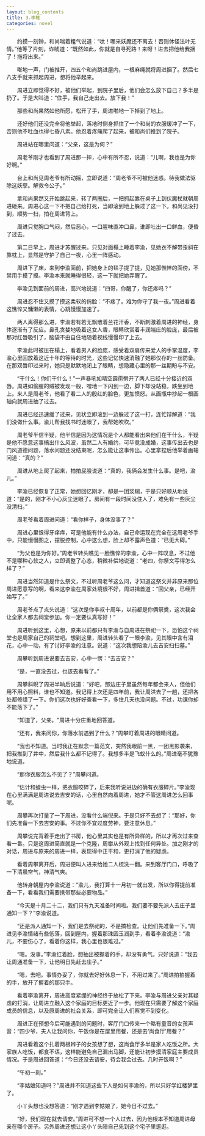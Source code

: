 ```yaml
---
layout: blog_contents
title: 3.李稚
categories: novel
---
```


<style>p {text-indent: 2em;}</style>
<p>约摸一刻钟，和尚喘着粗气说道：“呔！哪来妖魔还不离去！否则休怪法叶无情。”他等了片刻，诈唬道：“既然如此，你就是自寻死路！来呀！进去把他给我捆了！拖将出来。”</p>
<p>嘭地一声，门被推开，四五个和尚跳进屋内，一根麻绳就将周进捆了。然后七八支手就来抓起周进，想将他举起来。</p>
<p>周进立即觉得不好，被他们举起，到院子里后，他们会怎么放下自己？多半是扔了。于是大叫道：“住手，我自己走出去。放下我！”</p>
<p>那些和尚果然如他所愿，松开了手，周进啪地一下掉到了地上。</p>
<p>还好他们还没完全将他举起，落地时侧身抓住了一个和尚的衣服缓冲了一下，否则他不吐血也得七昏八素。他忍着疼痛爬了起来，被和尚们推到了院子。</p>
<p>周进站在哪里问道：“父亲，这是为何？”</p>
<p>周老爷刚才也看到了周进那一摔，心中有所不忍，说道：“儿啊，我也是为你好啊。”</p>
<p>台上和尚见周老爷有所动摇，立即说道：“周老爷不可被他迷惑。待我做法驱除这妖孽。解救令公子。”</p>
<p>拿和尚果然又开始跳起来，转了两圈后，一把抓起靠在桌子上到伏魔杖就朝周进砸来。周进心这一下不把自己给打死，当即滚到地上躲过了这一下。和尚见没打到，顺势一扫，拍在周进背上。</p>
<p>周进只觉胸口气闷，然后恶心，一口腥味直冲口鼻，谁即吐出一口鲜血，便昏了过去。</p>
<p>第二日早上，周进才苏醒过来。只见对面榻上睡着李渝，见她衣不解带歪斜在靠枕上，显然是守护了自己一夜，心里一阵感动。</p>
<p>周进下了床，来到李渝面前，把她身上的毯子提了提，见她那憔悴的面傍，不禁用手摸了摸。李渝本来就睡得很轻，这一下就把她弄醒了。</p>
<p>李渝见到面前的周进，高兴地说道：“四哥，你醒了，你还疼吗？”</p>
<p>周进忍不住又摸了摸这柔软的俏脸：“不疼了。难为你守了我一夜。”周进看着这憔悴又慵懒的表情，心跳慢慢加速了。</p>
<p>两人离得那么进，李渝若有若无飘散着兰花汗香，不断刺激着周进的神经，身体逐渐有了反应。鼻孔贪婪地吸着这女人香，眼睛欣赏着丰润端庄的脸庞，最后被那对红唇吸引了，脑袋不由自住地随着视线慢慢印了上去。</p>
<p>李渝此时被压在榻上，看着男人的脸庞，感受着双肩传来爱人的手掌温度，李渝心里回放着这近十年的等待的时光，这些记忆快速消融了她那仅存的一丝防备。在那双唇印过来时，她只是默默地闭上了眼睛，想隐藏心里的那一丝期盼与不安。</p>
<p>“干什么！你们干什么！”一声暴吼如晴空霹雳劈开了两人已经十分接近的双唇。周进如偷腥的贼被发现一般，噌地一下闪到一边，脚下却没站稳，跌坐到地上。来人是周老爷，他看了看二人的殷红的脸色，更加愤怒。从画瓶中抄起一根画轴向就周进抽了过去。</p>
<p>周进已经迅速缓了过来，见状立即滚到一边躲过了这一打，连忙辩解道：“我们没做什么事。渝儿帮我找书时迷眼了，我帮她吹吹。”</p>
<p>周老爷半信半疑，他半信是因为这情况是个人都能看出来他们在干什么，半疑是他不愿意这事搞出什么风波，虽然二人有婚约，可毕竟没成婚，这事传出去也是门风道德问题，落水问题还没结束呢，怎么能让这事传出。心里拿捏后他举着画轴问道：“真的？”</p>
<p>周进从地上爬了起来，拍拍屁股说道：“真的，我俩会发生什么事。是吧，渝儿。”</p>
<p>李渝已经恢复了正常，她想回忆刚才，却是一团浆糊，于是只好顺从地说道：“是的，刚才不小心灰尘迷眼了。房间有一段时间没住人了，难免有一些灰尘没清扫。”</p>
<p>周老爷看着周进问道：“看你样子，身体没事了？”</p>
<p>周进心里恨得牙痒痒，可是他能有什么办法，自己命运现在完全在这周老爷手中，只能慢慢图之，摆脱控制，心中这么想，脸上却不露声色道：“已无大碍。”</p>
<p>“为父也是为你好。”周老爷转头瞧见一脸憔悴的李渝，心中一阵叹息，不过他不是哪种心软之人，立即调整了心态，稍微补偿地说道：“老四，你祭文写得怎么样了？”</p>
<p>周进当然知道是什么祭文，不过听周老爷这么问，才知道这祭文并非原来那位周进愿意写的啊，看来这李渝在周家处境很不好，周进揖首道：“回父亲，已经开始写了。”</p>
<p>周老爷点了点头说道：“这次是你李叔十周年，以前都是你俩祭奠，这次我会让全家人都去祠堂参加。你一定要认真写好！”</p>
<p>周进听到这里，心想，原来以前都只有李渝与自周进在祭祀一下，恐怕这个祠堂也是周家自己的祠堂吧。想到这里，周进转头看了一眼李渝，见其眼中含有泪花，心中一动，有了讨好李渝的注意。说道：“这次我想陪渝儿去吉安扫扫墓。”</p>
<p>周攀听到周进说要去吉安，心中一愣：“去吉安？”</p>
<p>“是，一直没去过，也该去看看了。”</p>
<p>周攀斜睨了周进半晌后说道：“好吧，那边庄子里虽然每年都会来人，但他们用不用心照料，谁也不知道。我记得上次还是四年前，我让周洪去了一趟，还把各处都修缮了一下。你们这次也好好查看一下，多住几天也没问题。不过，功课你却不能落下了。”</p>
<p>“知道了，父亲。"周进十分庄重地回答道。</p>
<p>“还有，我来问你，你落水前遇到了什么？”周攀盯着周进的眼睛问道。</p>
<p>“我也不知道。当时我正在默念一篇范文，突然我眼前一黑，一团黑影袭来，把我推到了井中，然后我什么都不记得了。我想多半是飞蚁什么的。”周进毫不犹豫地说道。</p>
<p>“那你衣服怎么不见了？”周攀问道。</p>
<p>“估计和蝗虫一样，把衣服咬碎了，后来我听说进边的确有衣服碎片。”李渝现在心里满满是周进说去吉安的话，心里自然向着周进，她才不管这周进怎么回事呢。</p>
<p>周攀再次打量了一下周进，没看什么端倪来。于是只好不去想了：“那好，你们先准备一下去吉安的事。不过你不宜过度劳神，要注意休息。”</p>
<p>周攀说完背着手走出了书房，他心里其实也是有所异样的，所以才再次过来查看一番。只是这周进简直就是一个克隆，周攀从外观上找到任何异处。加之刚才的对话，周进与原来的周进一样，表现得中正平和，更打消了他的疑虑。</p>
<p>看着周攀离开后，周进便叫人进来给她二人梳洗一翻。来到客厅门口，呼吸了一下清晨空气，神清气爽。</p>
<p>他转身朝屋内李渝说道：“渝儿，我打算十一月初一就出发，所以你得提前准备一下，看看我们需要携带那些必要物品。”</p>
<p>“今天是十月二十二，我们只有九天准备时间啦。我们要不要先派人去庄子里通知一下？”李渝说道。</p>
<p>“还是派人通知一下，我们是去祭祀的，不是搞检查。让他们先准备一下。”周进见李渝情绪有些低落，回到屋内，握着那珠圆玉润到手，看着李渝说道：“渝儿，不要伤心了，看着你这样，我心里也很难过。”</p>
<p>“嗯。没事。”李渝红着脸，想抽出被握着的手，却没有勇气。只好说道：“我去让周通准备一下，让他明日先赶去庄子。”</p>
<p>“嗯，去吧。事情办妥了，你就去好好休息一下，不用过来了。”周进拍拍握着的手，放开了握着的那只手。</p>
<p>看着李渝离开，周进高度紧绷的神经终于放松了下来。李渝与周进父亲对其疑虑的打消，让周进立融入这个家庭的目标更近了一步。他现在只需要了解这个家庭成员的信息，以及原周进的社会关系，即可完全让人们察觉不到变化。</p>
<p>周进正在预想今后可能遇到的问题时，客厅门口传来一个略有童音的女孩声音：“四少爷，夫人让我问你，午饭你是在屋里用餐，还是去‘尚食厅’用餐？”</p>
<p>周进看着这个扎着两根辫子的女孩想了想，这尚食厅多半是家人吃饭之所。大家族人吃饭，都食不语，这样能避免自己漏出马脚，还能让初步摸清家庭主要成员情况。于是周进回答道：“今日还没去请安，待会我会过去。几时开饭啊？”</p>
<p>“午初一刻。”</p>
<p>“李姑娘知道吗？”周进并不知道这些下人是如何李渝的，所以只好学红楼梦里了。</p>
<p>小丫头想也没想答道：“刚才遇到李姑娘了，她今日不过去。”</p>
<p>“好，我们现在就去请安。”周进可不想一个人过去，因为他根本不知道周进母亲在哪个房子。另外周进还想让这小丫头陪自己先到这个宅子里逛逛。</p>
<p></pre></p>
